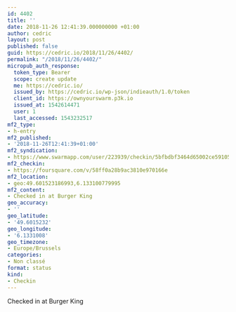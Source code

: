 ```yaml
---
id: 4402
title: ''
date: 2018-11-26 12:41:39.000000000 +01:00
author: cedric
layout: post
published: false
guid: https://cedric.io/2018/11/26/4402/
permalink: "/2018/11/26/4402/"
micropub_auth_response:
  token_type: Bearer
  scope: create update
  me: https://cedric.io/
  issued_by: https://cedric.io/wp-json/indieauth/1.0/token
  client_id: https://ownyourswarm.p3k.io
  issued_at: 1542614471
  user: 1
  last_accessed: 1543232517
mf2_type:
- h-entry
mf2_published:
- '2018-11-26T12:41:39+01:00'
mf2_syndication:
- https://www.swarmapp.com/user/223939/checkin/5bfbdbf3464d65002ce59105
mf2_checkin:
- https://foursquare.com/v/58ff0a28b9ac3810e970166e
mf2_location:
- geo:49.601523186993,6.133100779995
mf2_content:
- Checked in at Burger King
geo_accuracy:
- ''
geo_latitude:
- '49.6015232'
geo_longitude:
- '6.1331008'
geo_timezone:
- Europe/Brussels
categories:
- Non classé
format: status
kind:
- Checkin
---
```

Checked in at Burger King